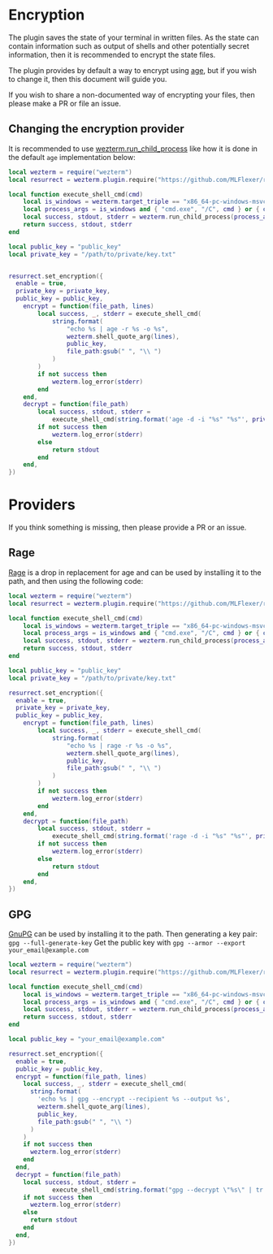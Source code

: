 # Encryption
The plugin saves the state of your terminal in written files. As the state can contain information such as output of shells and other potentially secret information, then it is recommended to encrypt the state files.

The plugin provides by default a way to encrypt using [age](https://github.com/FiloSottile/age), but if you wish to change it, then this document will guide you.

If you wish to share a non-documented way of encrypting your files, then please make a PR or file an issue.
## Changing the encryption provider
It is recommended to use [wezterm.run_child_process](https://wezfurlong.org/wezterm/config/lua/wezterm/run_child_process.html) like how it is done in the default `age` implementation below:
```lua
local wezterm = require("wezterm")
local resurrect = wezterm.plugin.require("https://github.com/MLFlexer/resurrect.wezterm")

local function execute_shell_cmd(cmd)
	local is_windows = wezterm.target_triple == "x86_64-pc-windows-msvc"
	local process_args = is_windows and { "cmd.exe", "/C", cmd } or { os.getenv("SHELL"), "-c", cmd }
	local success, stdout, stderr = wezterm.run_child_process(process_args)
	return success, stdout, stderr
end

local public_key = "public_key"
local private_key = "/path/to/private/key.txt"


resurrect.set_encryption({
  enable = true,
  private_key = private_key,
  public_key = public_key,
	encrypt = function(file_path, lines)
		local success, _, stderr = execute_shell_cmd(
			string.format(
				"echo %s | age -r %s -o %s",
				wezterm.shell_quote_arg(lines),
				public_key,
				file_path:gsub(" ", "\\ ")
			)
		)
		if not success then
			wezterm.log_error(stderr)
		end
	end,
	decrypt = function(file_path)
		local success, stdout, stderr =
			execute_shell_cmd(string.format('age -d -i "%s" "%s"', private_key, file_path))
		if not success then
			wezterm.log_error(stderr)
		else
			return stdout
		end
	end,
})
```

# Providers
If you think something is missing, then please provide a PR or an issue.

## Rage
[Rage](https://github.com/str4d/rage) is a drop in replacement for age and can be used by installing it to the path, and then using the following code:

```lua
local wezterm = require("wezterm")
local resurrect = wezterm.plugin.require("https://github.com/MLFlexer/resurrect.wezterm")

local function execute_shell_cmd(cmd)
	local is_windows = wezterm.target_triple == "x86_64-pc-windows-msvc"
	local process_args = is_windows and { "cmd.exe", "/C", cmd } or { os.getenv("SHELL"), "-c", cmd }
	local success, stdout, stderr = wezterm.run_child_process(process_args)
	return success, stdout, stderr
end

local public_key = "public_key"
local private_key = "/path/to/private/key.txt"

resurrect.set_encryption({
  enable = true,
  private_key = private_key,
  public_key = public_key,
	encrypt = function(file_path, lines)
		local success, _, stderr = execute_shell_cmd(
			string.format(
				"echo %s | rage -r %s -o %s",
				wezterm.shell_quote_arg(lines),
				public_key,
				file_path:gsub(" ", "\\ ")
			)
		)
		if not success then
			wezterm.log_error(stderr)
		end
	end,
	decrypt = function(file_path)
		local success, stdout, stderr =
			execute_shell_cmd(string.format('rage -d -i "%s" "%s"', private_key, file_path))
		if not success then
			wezterm.log_error(stderr)
		else
			return stdout
		end
	end,
})
```
## GPG
[GnuPG](https://gnupg.org/) can be used by installing it to the path.
Then generating a key pair: `gpg --full-generate-key`
Get the public key with `gpg --armor --export your_email@example.com`


```lua
local wezterm = require("wezterm")
local resurrect = wezterm.plugin.require("https://github.com/MLFlexer/resurrect.wezterm")

local function execute_shell_cmd(cmd)
	local is_windows = wezterm.target_triple == "x86_64-pc-windows-msvc"
	local process_args = is_windows and { "cmd.exe", "/C", cmd } or { os.getenv("SHELL"), "-c", cmd }
	local success, stdout, stderr = wezterm.run_child_process(process_args)
	return success, stdout, stderr
end

local public_key = "your_email@example.com"

resurrect.set_encryption({
  enable = true,
  public_key = public_key,
  encrypt = function(file_path, lines)
    local success, _, stderr = execute_shell_cmd(
      string.format(
        'echo %s | gpg --encrypt --recipient %s --output %s',
        wezterm.shell_quote_arg(lines),
        public_key,
        file_path:gsub(" ", "\\ ")
      )
    )
    if not success then
      wezterm.log_error(stderr)
    end
  end,
  decrypt = function(file_path)
    local success, stdout, stderr =
			execute_shell_cmd(string.format("gpg --decrypt \"%s\" | tr -d '\\000-\\037'", file_path)) -- TODO: fix (\u0000-\u001F) from being included
    if not success then
      wezterm.log_error(stderr)
    else
      return stdout
    end
  end,
})
```
